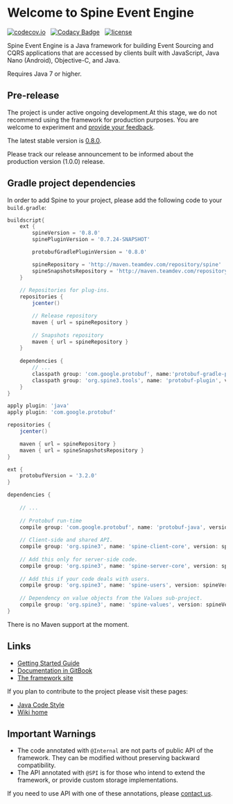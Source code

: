 # Welcome to Spine Event Engine

 [![codecov.io](https://codecov.io/github/SpineEventEngine/core-java/coverage.svg?branch=master)](https://codecov.io/github/SpineEventEngine/core-java?branch=master) &nbsp;
 [![Codacy Badge](https://api.codacy.com/project/badge/Grade/dc09a913cbe544dba54a21116d3f5fc7)](https://www.codacy.com/app/SpineEventEngine/core-java?utm_source=github.com&amp;utm_medium=referral&amp;utm_content=SpineEventEngine/core-java&amp;utm_campaign=Badge_Grade) &nbsp;
[![license](https://img.shields.io/badge/license-Apache%20License%202.0-blue.svg?style=flat)](http://www.apache.org/licenses/LICENSE-2.0)

Spine Event Engine is a Java framework for building Event Sourcing and CQRS applications that are accessed by
clients built with JavaScript, Java Nano (Android), Objective-C, and Java.

Requires Java 7 or higher.

## Pre-release
The project is under active ongoing development.At this stage, we do not recommend using the framework for production purposes.
You are welcome to experiment and [provide your feedback][email-developers].

The latest stable version is [0.8.0](https://github.com/SpineEventEngine/core-java/releases/tag/0.8.0).

Please track our release announcement to be informed about the production version (1.0.0) release.  

## Gradle project dependencies

In order to add Spine to your project, please add the following code to your `build.gradle`:

```groovy
buildscript{
    ext {
        spineVersion = '0.8.0'
        spinePluginVersion = '0.7.24-SNAPSHOT'

        protobufGradlePluginVersion = '0.8.0'

        spineRepository = 'http://maven.teamdev.com/repository/spine'
        spineSnapshotsRepository = 'http://maven.teamdev.com/repository/spine-snapshots'
    }
    
    // Repositories for plug-ins.
    repositories {
        jcenter()

        // Release repository
        maven { url = spineRepository }
        
        // Snapshots repository
        maven { url = spineRepository }
    }
        
    dependencies {
        // ...
        classpath group: 'com.google.protobuf', name:'protobuf-gradle-plugin', version: protobufGradlePluginVersion        
        classpath group: 'org.spine3.tools', name: 'protobuf-plugin', version: spinePluginVersion
    }
}

apply plugin: 'java'
apply plugin: 'com.google.protobuf'

repositories {
    jcenter()

    maven { url = spineRepository }
    maven { url = spineSnapshotsRepository }
}

ext {
    protobufVersion = '3.2.0'
}

dependencies {
        
    // ...
    
    // Protobuf run-time
    compile group: 'com.google.protobuf', name: 'protobuf-java', version: protobufVersion
    
    // Client-side and shared API. 
    compile group: 'org.spine3', name: 'spine-client-core', version: spineVersion
    
    // Add this only for server-side code. 
    compile group: 'org.spine3', name: 'spine-server-core', version: spineVersion
    
    // Add this if your code deals with users. 
    compile group: 'org.spine3', name: 'spine-users', version: spineVersion
    
    // Dependency on value objects from the Values sub-project.
    compile group: 'org.spine3', name: 'spine-values', version: spineVersion
}
```
There is no Maven support at the moment. 

## Links
* [Getting Started Guide][getting-started]
* [Documentation in GitBook][spine-git-book]
* [The framework site][spine-site]

If you plan to contribute to the project please visit these pages:
* [Java Code Style][java-code-style]
* [Wiki home][wiki-home]

## Important Warnings
* The code annotated with `@Internal` are not parts of public API of the framework. 
They can be modified without preserving backward compatibility.
* The API annotated with `@SPI` is for those who intend to extend the framework, 
or provide custom storage implementations. 

If you need to use API with one of these annotations, please [contact us][email-developers].

[email-developers]: mailto:spine-developers@teamdev.com
[spine-site]: https://spine3.org/
[spine-git-book]: https://docs.spine3.org/
[wiki-home]: https://github.com/SpineEventEngine/core-java/wiki
[java-code-style]: https://github.com/SpineEventEngine/core-java/wiki/Java-Code-Style 
[getting-started]: https://github.com/SpineEventEngine/documentation/blob/master/getting-started/index.md
